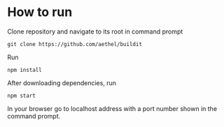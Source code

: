 # How to run

Clone repository and navigate to its root in command prompt
```
git clone https://github.com/aethel/buildit
```

Run
```
npm install
```

After downloading dependencies, run
```
npm start
```

In your browser go to localhost address with a port number shown in the command prompt.
